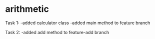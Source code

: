 # arithmetic

Task 1:
    -added calculator class
    -added main method to feature branch

Task 2:
    -added add method to feature-add branch

